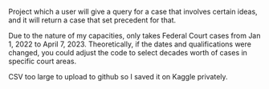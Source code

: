 Project which a user will give a query for a case that involves certain ideas, and it will return a case that set precedent for that.

Due to the nature of my capacities, only takes Federal Court cases from Jan 1, 2022 to April 7, 2023.
Theoretically, if the dates and qualifications were changed, you could adjust the code to select decades worth of cases in specific court areas. 

CSV too large to upload to github so I saved it on Kaggle privately.
